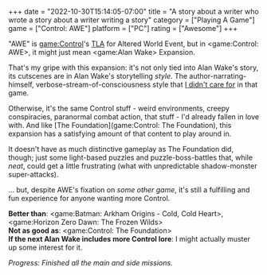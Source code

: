 +++
date = "2022-10-30T15:14:05-07:00"
title = "A story about a writer who wrote a story about a writer writing a story"
category = ["Playing A Game"]
game = ["Control: AWE"]
platform = ["PC"]
rating = ["Awesome"]
+++

"AWE" is <game:Control>'s <a href="https://en.wikipedia.org/wiki/Three-letter_acronym">TLA</a> for Altered World Event, but in <game:Control: AWE>, it might just mean <game:Alan Wake> Expansion.

That's my gripe with this expansion: it's not only tied into Alan Wake's story, its cutscenes are in Alan Wake's storytelling <i>style</i>.  The author-narrating-himself, verbose-stream-of-consciousness style that [I didn't care for]($SiteBaseURL$2013/05/16/in-which-the-writer-writes-a-story-about-a-writer-writing-a-story-about-the-writer/) in that game.

Otherwise, it's the same Control stuff - weird environments, creepy conspiracies, paranormal combat action, that stuff - I'd already fallen in love with.  And like [The Foundation](game:Control: The Foundation), this expansion has a satisfying amount of that content to play around in.

It doesn't have as much distinctive gameplay as The Foundation did, though; just some light-based puzzles and puzzle-boss-battles that, while <i>neat</i>, could get a little frustrating (what with unpredictable shadow-monster super-attacks).

... but, despite AWE's fixation on <i>some other game</i>, it's still a fulfilling and fun experience for anyone wanting more Control.

<b>Better than</b>: <game:Batman: Arkham Origins - Cold, Cold Heart>, <game:Horizon Zero Dawn: The Frozen Wilds>  
<b>Not as good as</b>: <game:Control: The Foundation>  
<b>If the next Alan Wake includes more Control lore</b>: I might actually muster up some interest for it.

<i>Progress: Finished all the main and side missions.</i>
